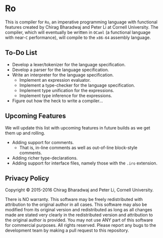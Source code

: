 # Ro
This is compiler for `Ro`, an imperative programming language with functional features created by Chirag Bharadwaj and Peter Li at Cornell University. The compiler, which will eventually be written in `OCaml` (a functional language with near-`C` performance), will compile to the `x86-64` assembly language.          

To-Do List
----
* Develop a lexer/tokenizer for the language specification.
* Develop a parser for the language specification.
* Write an interpreter for the language specification.
  + Implement an expression evaluator.
  + Implement a type-checker for the language specification.
  + Implement type unification for the expressions.
  + Implement type inference for the expressions.
* Figure out how the heck to write a compiler...

Upcoming Features
----
We will update this list with upcoming features in future builds as we get them up and rolling.

* Adding support for comments.
  + That is, in-line comments as well as out-of-line block-style comments.
* Adding richer type-declarations.
* Adding support for interface files, namely those with the `.iro` extension.

Privacy Policy
----

Copyright &copy; 2015-2016 Chirag Bharadwaj and Peter Li, Cornell University.

There is NO warranty. This software may be freely redistributed with attribution to the original author in all cases. This software may also be modified from its original version and redistributed as long as all changes made are stated very clearly in the redistributed version and attribution to the original author is provided. You may not use ANY part of this software for commercial purposes. All rights reserved. Please report any bugs to the development team by making a pull request to this repository.
